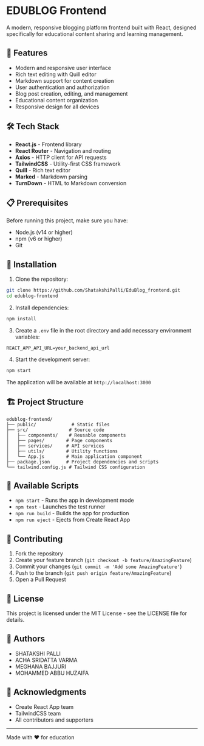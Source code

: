# EDUBLOG Frontend

A modern, responsive blogging platform frontend built with React, designed specifically for educational content sharing and learning management.

## 🚀 Features

- Modern and responsive user interface
- Rich text editing with Quill editor
- Markdown support for content creation
- User authentication and authorization
- Blog post creation, editing, and management
- Educational content organization
- Responsive design for all devices

## 🛠️ Tech Stack

- **React.js** - Frontend library
- **React Router** - Navigation and routing
- **Axios** - HTTP client for API requests
- **TailwindCSS** - Utility-first CSS framework
- **Quill** - Rich text editor
- **Marked** - Markdown parsing
- **TurnDown** - HTML to Markdown conversion

## 📋 Prerequisites

Before running this project, make sure you have:

- Node.js (v14 or higher)
- npm (v6 or higher)
- Git

## 🔧 Installation

1. Clone the repository:
```bash
git clone https://github.com/ShatakshiPalli/EduBlog_frontend.git
cd edublog-frontend
```

2. Install dependencies:
```bash
npm install
```

3. Create a `.env` file in the root directory and add necessary environment variables:
```env
REACT_APP_API_URL=your_backend_api_url
```

4. Start the development server:
```bash
npm start
```

The application will be available at `http://localhost:3000`

## 🏗️ Project Structure

```
edublog-frontend/
├── public/             # Static files
├── src/               # Source code
│   ├── components/    # Reusable components
│   ├── pages/        # Page components
│   ├── services/     # API services
│   ├── utils/        # Utility functions
│   └── App.js        # Main application component
├── package.json      # Project dependencies and scripts
└── tailwind.config.js # Tailwind CSS configuration
```

## 🚀 Available Scripts

- `npm start` - Runs the app in development mode
- `npm test` - Launches the test runner
- `npm run build` - Builds the app for production
- `npm run eject` - Ejects from Create React App

## 🤝 Contributing

1. Fork the repository
2. Create your feature branch (`git checkout -b feature/AmazingFeature`)
3. Commit your changes (`git commit -m 'Add some AmazingFeature'`)
4. Push to the branch (`git push origin feature/AmazingFeature`)
5. Open a Pull Request

## 📝 License

This project is licensed under the MIT License - see the LICENSE file for details.

## 👥 Authors

- SHATAKSHI PALLI
- ACHA SRIDATTA VARMA
- MEGHANA BAJJURI
- MOHAMMED ABBU HUZAIFA

## 🙏 Acknowledgments

- Create React App team
- TailwindCSS team
- All contributors and supporters

---

Made with ❤️ for education
